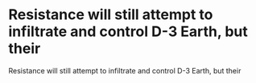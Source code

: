 # Resistance will still attempt to infiltrate and control D-3 Earth, but their

Resistance will still attempt to infiltrate and control D-3 Earth, but their
